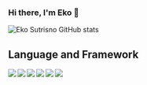 ### Hi there, I'm Eko 👋

![Eko Sutrisno GitHub stats](https://github-readme-stats.vercel.app/api?username=ekosutrisno&show_icons=true&theme=tokyonight&count_private=true&hide_border=true)

## Language and Framework

 <img align="left" src="https://img.shields.io/badge/java-%23ED8B00.svg?style=for-the-badge&logo=java&logoColor=white" />

 <img align="left" src="https://img.shields.io/badge/typescript-%23007ACC.svg?style=for-the-badge&logo=typescript&logoColor=white" />

 <img align="left" src="https://img.shields.io/badge/javascript-%23323330.svg?style=for-the-badge&logo=javascript&logoColor=%23F7DF1E" />

 <img align="left" src="https://img.shields.io/badge/spring-%236DB33F.svg?style=for-the-badge&logo=spring&logoColor=white" />
 
 <img align="left" src="https://img.shields.io/badge/vuejs-%2335495e.svg?style=for-the-badge&logo=vuedotjs&logoColor=%234FC08D" />

 <img align="left" src="https://img.shields.io/badge/firebase-%23039BE5.svg?style=for-the-badge&logo=firebase" />
